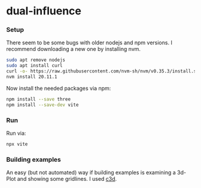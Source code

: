# dual-influence


### Setup
There seem to be some bugs with older nodejs and npm versions. I recommend 
downloading a new one by installing nvm.

```sh
sudo apt remove nodejs
sudo apt install curl
curl -o- https://raw.githubusercontent.com/nvm-sh/nvm/v0.35.3/install.sh | bash
nvm install 20.11.1
```

Now install the needed packages via npm:
```sh
npm install --save three
npm install --save-dev vite
```

### Run
Run via:
```sh 
npx vite
```

### Building examples
An easy (but not automated) way if building examples is examining a 3d-Plot and showing some gridlines. I used [c3d](https://c3d.libretexts.org/CalcPlot3D/index.html).